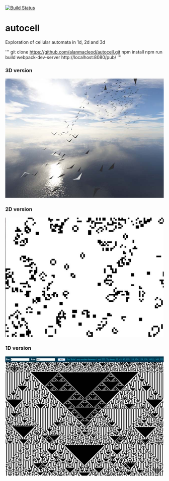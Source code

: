 
[![Build Status](https://travis-ci.org/alanmacleod/autocell.svg?branch=master)](https://travis-ci.org/alanmacleod/autocell)

# autocell
Exploration of cellular automata in 1d, 2d and 3d

'''
git clone https://github.com/alanmacleod/autocell.git
npm install
npm run build
webpack-dev-server
http://localhost:8080/pub/
'''

### 3D version
![alt tag](https://raw.githubusercontent.com/alanmacleod/autocell/master/pub/img/3d.jpg)

### 2D version
![alt tag](https://raw.githubusercontent.com/alanmacleod/autocell/master/pub/img/2d.jpg)

### 1D version
![alt tag](https://raw.githubusercontent.com/alanmacleod/autocell/master/pub/img/1d.jpg)
